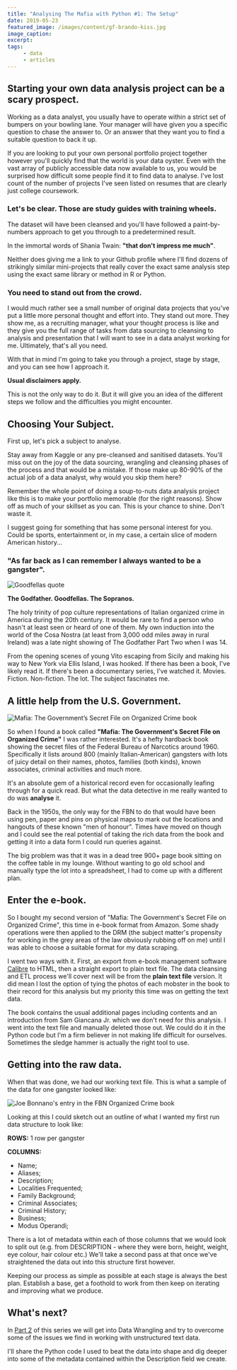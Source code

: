 ```yaml
---
title: "Analysing The Mafia with Python #1: The Setup"
date: 2019-05-23
featured_image: /images/content/gf-brando-kiss.jpg
image_caption: 
excerpt: 
tags: 
     - data
     - articles
---
```

## Starting your own data analysis project can be a scary prospect.

Working as a data analyst, you usually have to operate within a strict set of bumpers on your bowling lane. Your manager will have given you a specific question to chase the answer to. Or an answer that they want you to find a suitable question to back it up.

If you are looking to put your own personal portfolio project together however you'll quickly find that the world is your data oyster. Even with the vast array of publicly accessible data now available to us, you would be surprised how difficult some people find it to find data to analyse.  I've lost count of the number of projects I've seen listed on resumes that are clearly just college coursework.

### Let's be clear. Those are study guides with training wheels.

The dataset will have been cleansed and you'll have followed a paint-by-numbers approach to get you through to a predetermined result.

In the immortal words of Shania Twain: **"that don't impress me much"**.

Neither does giving me a link to your Github profile where I'll find dozens of strikingly similar mini-projects that really cover the exact same analysis step using the exact same library or method in R or Python.

### You need to stand out from the crowd.

I would much rather see a small number of original data projects that you've put a little more personal thought and effort into. They stand out more. They show me, as a recruiting manager, what your thought process is like and they give you the full range of tasks from data sourcing to cleansing to analysis and presentation that I will want to see in a data analyst working for me. Ultimately, that's all you need.

With that in mind I'm going to take you through a project, stage by stage, and you can see how I approach it.

**Usual disclaimers apply.**

This is not the only way to do it. But it will give you an idea of the different steps we follow and the difficulties you might encounter.

## Choosing Your Subject.

First up, let's pick a subject to analyse.

Stay away from Kaggle or any pre-cleansed and sanitised datasets. You'll miss out on the joy of the data sourcing, wrangling and cleansing phases of the process and that would be a mistake. If those make up 80-90% of the actual job of a data analyst, why would you skip them here?

Remember the whole point of doing a soup-to-nuts data analysis project like this is to make your portfolio memorable (for the right reasons). Show off as much of your skillset as you can. This is your chance to shine. Don't waste it.

I suggest going for something that has some personal interest for you. Could be sports, entertainment or, in my case, a certain slice of modern American history...

### "As far back as I can remember I always wanted to be a gangster".

![Goodfellas quote](/images/content/goodfellas-as-far-back-quote.gif)

**The Godfather. Goodfellas. The Sopranos.**

The holy trinity of pop culture representations of Italian organized crime in America during the 20th century. It would be rare to find a person who hasn't at least seen or heard of one of them. My own induction into the world of the Cosa Nostra (at least from 3,000 odd miles away in rural Ireland) was a late night showing of The Godfather Part Two when I was 14.

From the opening scenes of young Vito escaping from Sicily and making his way to New York via Ellis Island, I was hooked. If there has been a book, I've likely read it. If there's been a documentary series, I've watched it. Movies. Fiction. Non-fiction. The lot. The subject fascinates me.

## A little help from the U.S. Government.

![Mafia: The Government’s Secret File on Organized Crime book](/images/content/mafia-book.jpg)

So when I found a book called **"Mafia: The Government's Secret File on Organized Crime"** I was rather interested. It's a hefty hardback book showing the secret files of the Federal Bureau of Narcotics around 1960. Specifically it lists around 800 (mainly Italian-American) gangsters with lots of juicy detail on their names, photos, families (both kinds), known associates, criminal activities and much more.

It's an absolute gem of a historical record even for occasionally leafing through for a quick read. But what the data detective in me really wanted to do was **analyse** it.

Back in the 1950s, the only way for the FBN to do that would have been using pen, paper and pins on physical maps to mark out the locations and hangouts of these known "men of honour". Times have moved on though and I could see the real potential of taking the rich data from the book and getting it into a data form I could run queries against.

The big problem was that it was in a dead tree 900+ page book sitting on the coffee table in my lounge. Without wanting to go old school and manually type the lot into a spreadsheet, I had to come up with a different plan.

## Enter the e-book.

So I bought my second version of "Mafia: The Government's Secret File on Organized Crime", this time in e-book format from Amazon. Some shady operations were then applied to the DRM (the subject matter's propensity for working in the grey areas of the law obviously rubbing off on me) until I was able to choose a suitable format for my data scraping.

I went two ways with it. First, an export from e-book management software [Calibre](https://calibre-ebook.com/) to HTML, then a straight export to plain text file. The data cleansing and ETL process we'll cover next will be from the **plain text file** version. It did mean I lost the option of tying the photos of each mobster in the book to their record for this analysis but my priority this time was on getting the text data.

The book contains the usual additional pages including contents and an introduction from Sam Giancana Jr. which we don't need for this analysis. I went into the text file and manually deleted those out. We could do it in the Python code but I'm a firm believer in not making life difficult for ourselves. Sometimes the sledge hammer is actually the right tool to use.

## Getting into the raw data.

When that was done, we had our working text file. This is what a sample of the data for one gangster looked like:

![Joe Bonnano's entry in the FBN Organized Crime book](/images/content/joe-bonnano-details.png)


Looking at this I could sketch out an outline of what I wanted my first run data structure to look like:

**ROWS:** 1 row per gangster

**COLUMNS:** 

- Name; 
- Aliases;
- Description;
- Localities Frequented;
- Family Background;
- Criminal Associates;
- Criminal History;
- Business;
- Modus Operandi;

There is a lot of metadata within each of those columns that we would look to split out (e.g. from DESCRIPTION - where they were born, height, weight, eye colour, hair colour etc.) We'll take a second pass at that once we've straightened the data out into this structure first however.

Keeping our process as simple as possible at each stage is always the best plan. Establish a base, get a foothold to work from then keep on iterating and improving what we produce.

## What's next?

In [Part 2](/analyse-mafia-part-two) of this series we will get into Data Wrangling and try to overcome some of the issues we find in working with unstructured text data.

I'll share the Python code I used to beat the data into shape and dig deeper into some of the metadata contained within the Description field we create.